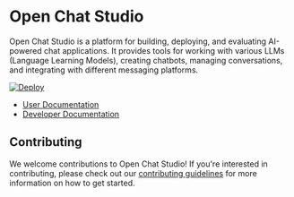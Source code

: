 # Open Chat Studio

Open Chat Studio is a platform for building, deploying, and evaluating AI-powered chat applications. It provides tools for working with various LLMs (Language Learning Models), creating chatbots, managing conversations, and integrating with different messaging platforms.

[![Deploy](https://www.herokucdn.com/deploy/button.svg)](https://www.heroku.com/deploy?template=https://github.com/dimagi/open-chat-studio)

* [User Documentation](https://docs.openchatstudio.com)
* [Developer Documentation](https://docs.dev.openchatstudio.com)

## Contributing

We welcome contributions to Open Chat Studio! If you're interested in contributing, please check out our [contributing guidelines](https://docs.dev.openchatstudio.com/contributing/) for more information on how to get started.

